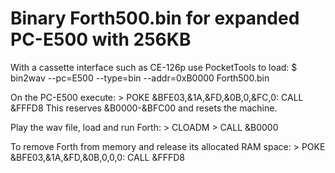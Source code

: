 # Binary Forth500.bin for expanded PC-E500 with 256KB

With a cassette interface such as CE-126p use PocketTools to load:
    $ bin2wav --pc=E500 --type=bin --addr=0xB0000 Forth500.bin

On the PC-E500 execute:
    > POKE &BFE03,&1A,&FD,&0B,0,&FC,0: CALL &FFFD8
This reserves &B0000-&BFC00 and resets the machine.

Play the wav file, load and run Forth:
    > CLOADM
    > CALL &B0000

To remove Forth from memory and release its allocated RAM space:
    > POKE &BFE03,&1A,&FD,&0B,0,0,0: CALL &FFFD8


